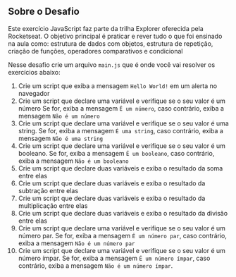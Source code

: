 ## Sobre o Desafio
Este exercício JavaScript faz parte da trilha Explorer oferecida pela Rocketseat. O objetivo principal é praticar e rever tudo o
que foi ensinado na aula como: estrutura de dados com objetos, estrutura de repetição, criação de funções, operadores comparativos e condicional


Nesse desafio crie um arquivo `main.js` que é onde você vai resolver os exercícios abaixo:

1. Crie um script que exiba a mensagem `Hello World!` em um alerta no navegador
2. Crie um script que declare uma variável e verifique se o seu valor é um número Se for, exiba a mensagem `É um número`, caso contrário, exiba a mensagem `Não é um número`
3. Crie um script que declare uma variável e verifique se o seu valor é uma string. Se for, exiba a mensagem `É uma string`, caso contrário, exiba a mensagem `Não é uma string`
4. Crie um script que declare uma variável e verifique se o seu valor é um booleano. Se for, exiba a mensagem `É um booleano`, caso contrário, exiba a mensagem `Não é um booleano`
5. Crie um script que declare duas variáveis e exiba o resultado da soma entre elas
6. Crie um script que declare duas variáveis e exiba o resultado da subtração entre elas
7. Crie um script que declare duas variáveis e exiba o resultado da multiplicação entre elas
8. Crie um script que declare duas variáveis e exiba o resultado da divisão entre elas
9. Crie um script que declare uma variável e verifique se o seu valor é um número par. Se for, exiba a mensagem `É um número par`, caso contrário, exiba a mensagem `Não é um número par`
10. Crie um script que declare uma variável e verifique se o seu valor é um número ímpar. Se for, exiba a mensagem `É um número ímpar`, caso contrário, exiba a mensagem `Não é um número ímpar`.
